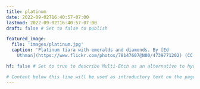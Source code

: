 ```yaml
---
title: platinum
date: 2022-09-02T16:40:57-07:00
lastmod: 2022-09-02T16:40:57-07:00
draft: false # Set to false to publish

featured_image:
  file: 'images/platinum.jpg'
  caption: 'Platinum tiara with emeralds and diamonds. By [Ed
    Uthman](https://www.flickr.com/photos/78147607@N00/4739771202) (CC BY 2.0).' # Markdown can be included here

hf: false # Set to true to describe Multi-Etch as an alternative to hydrofluoric acid for this metal.

# Content below this line will be used as introductory text on the page.
---
```

